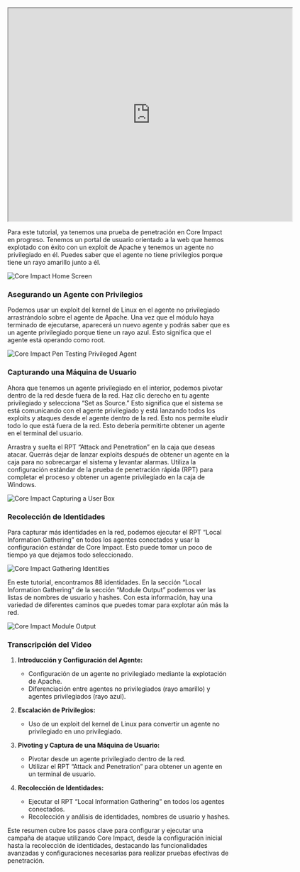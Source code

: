 <iframe src="https://drive.google.com/file/d/19UdQWpmUX0vH2Nc0EjpWt2pXbMPzSBhk/preview" width="640" height="480" allow="autoplay"></iframe>



Para este tutorial, ya tenemos una prueba de penetración en Core Impact en progreso. Tenemos un portal de usuario orientado a la web que hemos explotado con éxito con un exploit de Apache y tenemos un agente no privilegiado en él. Puedes saber que el agente no tiene privilegios porque tiene un rayo amarillo junto a él.

![Core Impact Home Screen](https://www.coresecurity.com/sites/default/files/2020-09/Core-Impact-Local-Info-Gathering-Set-Up.png)

### Asegurando un Agente con Privilegios

Podemos usar un exploit del kernel de Linux en el agente no privilegiado arrastrándolo sobre el agente de Apache. Una vez que el módulo haya terminado de ejecutarse, aparecerá un nuevo agente y podrás saber que es un agente privilegiado porque tiene un rayo azul. Esto significa que el agente está operando como root.

![Core Impact Pen Testing Privileged Agent](https://www.coresecurity.com/sites/default/files/2020-09/Core-Impact-LIG-Privileged-Agent.png)

### Capturando una Máquina de Usuario

Ahora que tenemos un agente privilegiado en el interior, podemos pivotar dentro de la red desde fuera de la red. Haz clic derecho en tu agente privilegiado y selecciona “Set as Source.” Esto significa que el sistema se está comunicando con el agente privilegiado y está lanzando todos los exploits y ataques desde el agente dentro de la red. Esto nos permite eludir todo lo que está fuera de la red. Esto debería permitirte obtener un agente en el terminal del usuario.

Arrastra y suelta el RPT “Attack and Penetration” en la caja que deseas atacar. Querrás dejar de lanzar exploits después de obtener un agente en la caja para no sobrecargar el sistema y levantar alarmas. Utiliza la configuración estándar de la prueba de penetración rápida (RPT) para completar el proceso y obtener un agente privilegiado en la caja de Windows.

![Core Impact Capturing a User Box](https://www.coresecurity.com/sites/default/files/2020-09/Core-Impact-LIG-User-Box.png)

### Recolección de Identidades

Para capturar más identidades en la red, podemos ejecutar el RPT “Local Information Gathering” en todos los agentes conectados y usar la configuración estándar de Core Impact. Esto puede tomar un poco de tiempo ya que dejamos todo seleccionado.

![Core Impact Gathering Identities](https://www.coresecurity.com/sites/default/files/2020-09/Core-Impact-LIG-Identities.png)

En este tutorial, encontramos 88 identidades. En la sección “Local Information Gathering” de la sección “Module Output” podemos ver las listas de nombres de usuario y hashes. Con esta información, hay una variedad de diferentes caminos que puedes tomar para explotar aún más la red.

![Core Impact Module Output](https://www.coresecurity.com/sites/default/files/2020-09/Core-Impact-LIG-Module-Output.png)

### Transcripción del Video

1. **Introducción y Configuración del Agente:**
    
    - Configuración de un agente no privilegiado mediante la explotación de Apache.
    - Diferenciación entre agentes no privilegiados (rayo amarillo) y agentes privilegiados (rayo azul).
2. **Escalación de Privilegios:**
    
    - Uso de un exploit del kernel de Linux para convertir un agente no privilegiado en uno privilegiado.
3. **Pivoting y Captura de una Máquina de Usuario:**
    
    - Pivotar desde un agente privilegiado dentro de la red.
    - Utilizar el RPT “Attack and Penetration” para obtener un agente en un terminal de usuario.
4. **Recolección de Identidades:**
    
    - Ejecutar el RPT “Local Information Gathering” en todos los agentes conectados.
    - Recolección y análisis de identidades, nombres de usuario y hashes.

Este resumen cubre los pasos clave para configurar y ejecutar una campaña de ataque utilizando Core Impact, desde la configuración inicial hasta la recolección de identidades, destacando las funcionalidades avanzadas y configuraciones necesarias para realizar pruebas efectivas de penetración.
